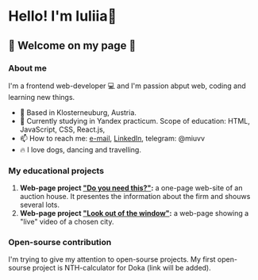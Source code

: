 # Hello! I'm Iuliia👋 
## 👀 Welcome on my page 👀

### About me

I'm a frontend web-developer 💻 and I'm passion abput web, coding and learning new things.

- 📍 Based in Klosterneuburg, Austria.
- 🔋 Currently studying in Yandex practicum. Scope of education: HTML, JavaScript, CSS, React.js, 
- 📫 How to reach me: [e-mail](mailto:iuliia.makarova.au@gmail.com), [LinkedIn](https://www.linkedin.com/in/iuliia-makarova-8b2977263/),  telegram: @miuvv
- 🔥 I love dogs, dancing and travelling.

### My educational projects

1. **Web-page project ["Do you need this?"](https://github.com/makarovaiuliia/EP-do-you-need-this):** a one-page web-site of an auction house. It presentes the information about the firm and shouws several lots.
2. **Web-page project ["Look out of the window"](https://github.com/makarovaiuliia/posmotri_v_okno):** a web-page showing a "live" video of a chosen city. 

### Open-sourse contribution

I'm trying to give my attention to open-sourse projects. My first open-sourse project is NTH-calculator for Doka (link will be added).

<!--
**makarovaiuliia/makarovaiuliia** is a ✨ _special_ ✨ repository because its `README.md` (this file) appears on your GitHub profile.

Here are some ideas to get you started:

- 🔭 I’m currently working on ...
- 🌱 I’m currently learning ...
- 👯 I’m looking to collaborate on ...
- 🤔 I’m looking for help with ...
- 💬 Ask me about ...
- 📫 How to reach me: [e-mail](mailto:iuliia.makarova.au@gmail.com), telegram: @miuvv
- 😄 Pronouns: ...
- ⚡ Fun fact: ...
-->
